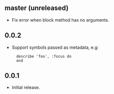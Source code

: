 ## master (unreleased)

* Fix error when block method has no arguments.

## 0.0.2

* Support symbols passed as metadata, e.g:

        describe 'foo', :focus do
        end

## 0.0.1

* Initial release.
